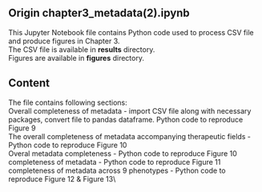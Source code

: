 ## Origin chapter3_metadata(2).ipynb
This Jupyter Notebook file contains Python code used to process CSV file and produce figures in Chapter 3.\
The CSV file is available in **results** directory.\
Figures are available in **figures** directory.
## Content
The file contains following sections:\
Overall completeness of metadata - import CSV file along with necessary packages, convert file to pandas dataframe. Python code to reproduce Figure 9\
The overall completeness of metadata accompanying therapeutic fields - Python code to reproduce Figure 10\
Overal metadata completeness - Python code to reproduce Figure 10\
completeness of metadata - Python code to reproduce Figure 11\
completeness of metadata across 9 phenotypes -  Python code to reproduce Figure 12 & Figure 13\
